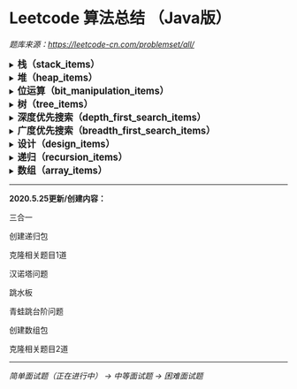 # Leetcode 算法总结 （Java版）

*题库来源：https://leetcode-cn.com/problemset/all/*

<details>
    <summary><big><b>栈（stack_items）</b></big></summary><br/>
    &ensp;&ensp;用两个栈实现队列（Implement_queue_with_two_stacks.java）<br/>
    &ensp;&ensp;滑动窗口的最大值（Maximum_value_of_sliding_window.java）<br/>
    &ensp;&ensp;包含min函数的栈（The_stack_containing_the_min_function.java）<br/>
</details>

<details>
    <summary><big><b>堆（heap_items）</b></big></summary><br/>
    &ensp;&ensp;最小的k个数（The_smallest_k_number.java）<br/>
</details>

<details>
    <summary><big><b>位运算（bit_manipulation_items）</b></big></summary><br/>
    &ensp;&ensp;数组中出现次数超过一半的数字（More_than_half_of_the_occurrences_in_the_array.java）<br/>
    &ensp;&ensp;二进制中1的个数（The_number_of_1s_in_binary.java）<br/>
    &ensp;&ensp;主要元素（Main_element.java）<br/>
    &ensp;&ensp;消失的数字（Disappearing_number.java）<br/>
    &ensp;&ensp;不用加号的加法（Addition_without_plus_sign.java）<br/>
    &ensp;&ensp;最大数值（Maximum_value.java）<br/>
    &ensp;&ensp;配对交换（Pair_exchange.java）<br/>
    &ensp;&ensp;整数转化（Integer_conversion.java）<br/>
    &ensp;&ensp;翻转数位（Flip_digital.java）<br/>
    &ensp;&ensp;插入（insert.java）<br/>
</details>

<details>
    <summary><big><b>树（tree_items）</b></big></summary><br/>
    &ensp;&ensp;二叉树的最近公共祖先（The_nearest_public_ancestor_of_the_binary_tree）<br/>
    &ensp;&ensp;二叉搜索树的最近公共祖先（The_nearest_common_ancestor_of_the_binary_search_tree）<br/>
    &ensp;&ensp;平衡二叉树（Balanced_binary_tree.java）<br/>
    &ensp;&ensp;二叉搜索树的第k大节点（The_k_th_largest_node_of_the_binary_search_tree）<br/>
	&ensp;&ensp;从上到下打印二叉树II（Print_a_binary_tree_from_top_to_bottom_II）<br/>
	&ensp;&ensp;对称的二叉树（Symmetric_binary_tree）<br/>
	&ensp;&ensp;二叉树的镜像（Mirror_of_the_binary_tree）<br/>
	&ensp;&ensp;检查平衡性（Check_balance）<br/>
	&ensp;&ensp;最小高度树（Minimum_height_tree）<br/>
	&ensp;&ensp;BiNode（BiNode）<br/>
</details>

<details>
    <summary><big><b>深度优先搜索（depth_first_search_items）</b></big></summary><br/>
    &ensp;&ensp;平衡二叉树（Balanced_binary_tree.java）<br/>
	&ensp;&ensp;检查平衡性（Check_balance）<br/>
	&ensp;&ensp;最小高度树（Minimum_height_tree）<br/>
	&ensp;&ensp;颜色填充（Color_fill）<br/>
</details>

<details>
    <summary><big><b>广度优先搜索（breadth_first_search_items）</b></big></summary><br/>
    &ensp;&ensp;从上到下打印二叉树II（Print_a_binary_tree_from_top_to_bottom_II）<br/>
</details>

<details>
    <summary><big><b>设计（design_items）</b></big></summary><br/>
    &ensp;&ensp;包含min函数的栈（The_stack_containing_the_min_function.java）<br/>
	&ensp;&ensp;用两个栈实现队列（Implement_queue_with_two_stacks.java）<br/>
	&ensp;&ensp;动物收容所（Animal_shelter）<br/>
	&ensp;&ensp;三合一（TripleInOne）<br/>
</details>

<details>
    <summary><big><b>递归（recursion_items）</b></big></summary><br/>
    &ensp;&ensp;BiNode（BiNode）<br/>
	&ensp;&ensp;汉诺塔问题（Hanoi_problem）<br/>
	&ensp;&ensp;跳水板（Diving_board）<br/>
	&ensp;&ensp;青蛙跳台阶问题（Frog_jumping_steps）<br/>
</details>

<details>
    &ensp;&ensp;<summary><big><b>数组（array_items）</b></big></summary><br/>
    &ensp;&ensp;主要元素（Main_element.java）<br/>
	&ensp;&ensp;消失的数字（Disappearing_number.java）<br/>
</details>

------

**2020.5.25更新/创建内容：**

三合一

创建递归包

克隆相关题目1道

汉诺塔问题

跳水板

青蛙跳台阶问题

创建数组包

克隆相关题目2道

------

*简单面试题（正在进行中） -> 中等面试题 -> 困难面试题*
